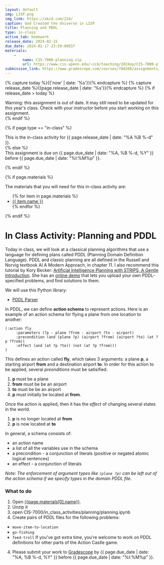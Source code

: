 ```yaml
---
layout: default
img: LISP.png
img_link: https://xkcd.com/224/
caption: God Created the Universe in LISP 
title: Planning and PDDL
type: in-class
active_tab: homework
release_date: 2024-02-15
due_date: 2024-02-17 23:59:00EST
materials:
    - 
        name: CIS-7000-planning.zip
        url: https://www.cis.upenn.edu/~ccb/teaching/2024sp/CIS-7000-planning.zip
submission_link: https://www.gradescope.com/courses/704268/assignments/4109293/
---
```


<!-- Check whether the assignment is ready to release -->
{% capture today %}{{'now' | date: '%s'}}{% endcapture %}
{% capture release_date %}{{page.release_date | date: '%s'}}{% endcapture %}
{% if release_date > today %} 
<div class="alert alert-danger">
Warning: this assignment is out of date.  It may still need to be updated for this year's class.  Check with your instructor before you start working on this assignment.
</div>
{% endif %}
<!-- End of check whether the assignment is up to date -->



{% if page.type == "in-class" %}
<!-- In class activity -->
<div class="alert alert-info">
This is the in-class activity for {{ page.release_date | date: "%A %B %-d" }}.
</div>
{% else %}
<!-- Homework assignment -->
<div class="alert alert-info">
This assignment is due on {{ page.due_date | date: "%A, %B %-d, %Y" }} before {{ page.due_date | date: "%I:%M%p" }}. 
</div>

{% endif %}

{% if page.materials %}
<div class="alert alert-info">
The materials that you will need for this in-class activity are:
<ul>
{% for item in page.materials %}
<li><a href="{{item.url}}">{{ item.name }}</a></li>
{% endfor %}
</ul>
</div>
{% endif %}



In Class Activity: Planning and PDDL
=============================================================

Today in class, we will look at a classical planning algorithms that use a language for defining plans called PDDL (Planning Domain Definition Language).  PDDL and classic planning are all defined in the Russell and Norvig textbook AI A Modern Approach, in chapter 11.  I also recommend this tutorial by Kory Becker: [Artificial Intelligence Planning with STRIPS, A Gentle Introduction](http://www.primaryobjects.com/2015/11/06/artificial-intelligence-planning-with-strips-a-gentle-introduction/).  She has an [online demo](https://stripsfiddle.herokuapp.com) that lets you upload your own PDDL-specified problems, and find solutions to them.  


We will use this Python library:
* [PDDL Parser](https://github.com/pucrs-automated-planning/pddl-parser)

In PDDL, we can define **action schema** to represent actions.  Here is an example of an action schema for flying a plane from one location to another: 
```
(:action fly
     :parameters (?p - plane ?from - airport ?to - airport)
     :precondition (and (plane ?p) (airport ?from) (airport ?to) (at ?p ?from))
     :effect (and (at ?p ?to)) (not (at ?p ?from)))
)
```

This defines an action called **fly**, which takes 3 arguments: a plane **p**, a starting airport **from** and a destination airport **to**.  In order for this action to be applied, several *preonditions* must be satisified:
1. **p** must be a plane
1. **from** must be be an airport
1. **to** must be be an airport
1. **p** must initially be located at **from**.



Once the action is applied, then it has the *effect* of changing several states in the world.
1. **p** is no longer located at **from** 
1. **p** is now located at **to** 

In general, a schema consists of:
* an action name
* a list of all the variables use in the schema
* a precondition - a conjunction of literals (positive or negated atomic logical sentences)
* an effect - a conjunction of literals

_Note: The enforcement of argument types like `(plane ?p)` can be left out of the action schema if we specify types in the domain PDDL file._




### What to do 

1. Open [{{page.materials[0].name}}]({{page.materials[0].url}}).
2. Unzip it 
3. open CIS-7000/in_class_activities/planning/planning.ipynb
3. Create pairs of PDDL files for the following problems:
* `move-item-to-location`
* `go-fishing`
* `feed-troll`
If you've got extra time, you're welcome to work on PDDL definitions for other parts of the Action Castle game.


4. Please submit your work to [Gradescope]({{page.submission_link}}) by {{ page.due_date | date: "%A, %B %-d, %Y" }} before {{ page.due_date | date: "%I:%M%p" }}. 


